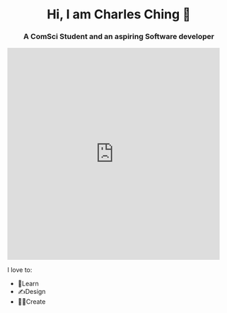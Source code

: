 <h1 align="center">Hi, I am Charles Ching 👋</h1>
<h3 align="center">A ComSci Student and an aspiring Software developer</h3>
<iframe align="center"src="https://gifer.com/embed/74xC" width=480 height=480.000 frameBorder="0" allowFullScreen></iframe>
<p>I love to:</p>
<ul>
  <li>🧠Learn</li>
  <li>✍️Design</li>
  <li>👨‍💻Create</li>
</ul>

<!-- I'm Charles, a computer science student and a software developer. -->

<!--
**chaaals/chaaals** is a ✨ _special_ ✨ repository because its `README.md` (this file) appears on your GitHub profile.

Here are some ideas to get you started:

- 🔭 I’m currently working on ...
- 🌱 I’m currently learning ...
- 👯 I’m looking to collaborate on ...
- 🤔 I’m looking for help with ...
- 💬 Ask me about ...
- 📫 How to reach me: ...
- 😄 Pronouns: ...
- ⚡ Fun fact: ...
-->
